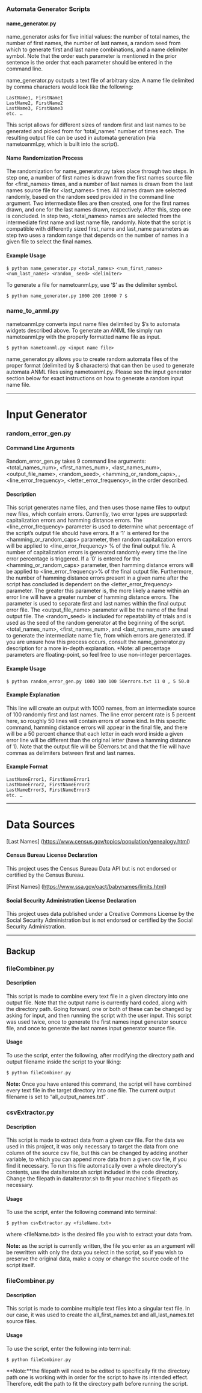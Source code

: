 
### **Automata Generator Scripts**

#### **name_generator.py**
name_generator asks for five initial values: the number of total names, the number of first names, the number of last names, a random seed from which to generate first and last name combinations, and a name delimiter symbol. Note that the order each parameter is mentioned in the prior sentence is the order that each parameter should be entered in the command line.

name_generator.py outputs a text file of arbitrary size. A name file delimited by comma characters would look like the following:

```
LastName1, FirstName1
LastName2, FirstName2
LastName3, FirstName3
etc. …
```

This script allows for different sizes of random first and last names to be generated and picked from for ‘total_names’ number of times each. The resulting output file can be used in automata generation (via nametoanml.py, which is built into the script).

#### **Name Randomization Process**
The randomization for name_generator.py takes place through two steps. In step one, a number of first names is drawn from the first names source file for <first_names> times, and a number of last names is drawn from the last names source file for <last_names> times. All names drawn are selected randomly, based on the random seed provided in the command line argument. Two intermediate files are then created, one for the first names drawn, and one for the last names drawn, respectively. After this, step one is concluded. In step two, <total_names> names are selected from the intermediate first name and last name file, randomly. Note that the script is compatible with differently sized first_name and last_name parameters as step two uses a random range that depends on the number of names in a given file to select the final names.

#### **Example Usage**
```
$ python name_generator.py <total_names> <num_first_names> <num_last_names> <random_ seed> <delimiter>
```

To generate a file for nametoanml.py, use ‘$’ as the delimiter symbol.
```
$ python name_generator.py 1000 200 10000 7 $
```

### **name_to_anml.py**
nametoanml.py converts input name files delimited by $’s to automata widgets described above. To generate an ANML file simply run nametoanml.py with the properly formatted name file as input.

```
$ python nametoanml.py <input name file>
```

name_generator.py allows you to create random automata files of the proper format (delimited by $ characters) that can then be used to generate automata ANML files using nametoanml.py. Please see the input generator section below for exact instructions on how to generate a random input name file.


---

# **Input Generator**

### **random_error_gen.py**

#### **Command Line Arguments**
Random_error_gen.py takes 9 command line arguments: <total_names_num>, <first_names_num>, <last_names_num>, <output_file_name>, <random_seed>, <hamming_or_random_caps>, <delimiter>, <line_error_frequency>, <letter_error_frequency>, in the order described.

#### **Description**
This script generates name files, and then uses those name files to output new files, which contain errors. Currently, two error types are supported: capitalization errors and hamming distance errors. The <line_error_frequency> parameter is used to determine what percentage of the script’s output file should have errors. If a ‘1’ is entered for the <hamming_or_random_caps> parameter, then random capitalization errors will be applied to <line_error_frequency> % of the final output file. A number of capitalization errors is generated randomly every time the line error percentage is triggered. If a ‘0’ is entered for the <hamming_or_random_caps> parameter, then hamming distance errors will be applied to <line_error_frequency>% of the final output file. Furthermore, the number of hamming distance errors present in a given name after the script has concluded is dependent on the <letter_error_frequency> parameter. The greater this parameter is, the more likely a name within an error line will have a greater number of hamming distance errors. The <delimiter> parameter is used to separate first and last names within the final output error file. The <output_file_name> parameter will be the name of the final output file. The <random_seed> is included for repeatability of trials and is used as the seed of the random generator at the beginning of the script. <total_names_num>, <first_names_num>, and <last_names_num> are used to generate the intermediate name file, from which errors are generated. If you are unsure how this process occurs, consult the name_generator.py description for a more in-depth explanation. 
*Note: all percentage parameters are floating-point, so feel free to use non-integer percentages.

#### **Example Usage**
```
$ python random_error_gen.py 1000 100 100 50errors.txt 11 0 , 5 50.0
```

#### **Example Explanation**
This line will create an output with 1000 names, from an intermediate source of 100 randomly first and last names. The line error percent rate is 5 percent here, so roughly 50 lines will contain errors of some kind. In this specific command, hamming distance errors will appear in the final file, and there will be a 50 percent chance that each letter in each word inside a given error line will be different than the original letter (have a hamming distance of 1). Note that the output file will be 50errors.txt and that the file will have commas as delimiters between first and last names.

#### **Example Format**
```
LastNameError1, FirstNameError1
LastNameError2, FirstNameError2
LastNameError3, FirstNameError3
etc. …
```

---

# **Data Sources**


[Last Names] (https://www.census.gov/topics/population/genealogy.html)

#### Census Bureau License Declaration
This project uses the Census Bureau Data API but is not endorsed or certified by the Census Bureau.


[First Names] (https://www.ssa.gov/oact/babynames/limits.html)

#### Social Security Administration License Declaration
This project uses data published under a Creative Commons License by the Social Security Administration but is not endorsed or certified by the Social Security Administration.

---

## **Backup**

### **fileCombiner.py**

#### **Description**
This script is made to combine every text file in a given directory into one output file. Note that the output name is currently hard coded, along with the directory path. Going forward, one or both of these can be changed by asking for input, and then running the script with the user input. This script was used twice, once to generate the first names input generator source file, and once to generate the last names input generator source file.

#### **Usage**
To use the script, enter the following, after modifying the directory path and output filename inside the script to your liking:
```
$ python fileCombiner.py
```
**Note:** Once you have entered this command, the script will have combined every text file in the target directory into one file. The current output filename is set to “all_output_names.txt” .


### **csvExtractor.py**

#### **Description**
This script is made to extract data from a given csv file. For the data we used in this project, it was only necessary to target the data from one column of the source csv file, but this can be changed by adding another variable, to which you can append more data from a given csv file, if you find it necessary. To run this file automatically over a whole directory's contents, use the dataIterator.sh script included in the code directory. Change the filepath in dataIterator.sh to fit your machine's filepath as necessary. 

#### **Usage**
To use the script, enter the following command into terminal:
```
$ python csvExtractor.py <fileName.txt>
```
where <fileName.txt> is the desired file you wish to extract your data from.

**Note:** as the script is currently written, the file you enter as an argument will be rewritten with only the data you select in the script, so if you wish to preserve the original data, make a copy or change the source code of the script itself.


### **fileCombiner.py**

#### **Description**
This script is made to combine multiple text files into a singular text file. In our case, it was used to create the all_first_names.txt and all_last_names.txt source files. 

#### **Usage**
To use the script, enter the following into terminal:
```
$ python fileCombiner.py
```
**Note:**the filepath will need to be edited to specifically fit the directory path one is 
working with in order for the script to have its intended effect. Therefore, edit the path 
to fit the directory path before running the script. 
